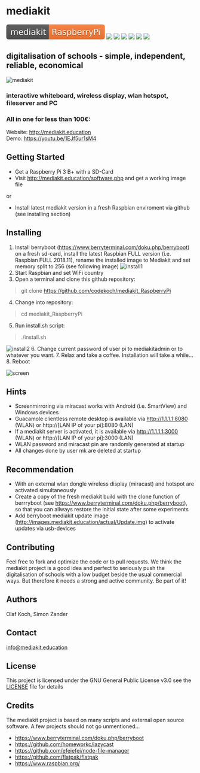 # mediakit
![Version](mediakit-RaspberryPi-orange.svg)
![](https://img.shields.io/github/license/codekoch/mediakit_RaspberryPi.svg)
![](https://img.shields.io/github/last-commit/codekoch/mediakit_RaspberryPi.svg)
![](https://img.shields.io/github/release/codekoch/mediakit_RaspberryPi.svg)
![](https://img.shields.io/github/release-date/codekoch/mediakit_RaspberryPi.svg)
![](https://img.shields.io/github/watchers/codekoch/mediakit_RaspberryPi.svg?style=social)
![](https://img.shields.io/github/stars/codekoch/mediakit_RaspberryPi.svg?style=social)

## digitalisation of schools - simple, independent, reliable, economical 
![mediakit](http://mediakit.education/images/PenDisplay_Nuc2.jpg)
### interactive whiteboard, wireless display, wlan hotspot, fileserver and PC
### All in one for less than 100€:

Website: http://mediakit.education<br>
Demo: https://youtu.be/1EJf5ur1sM4
 
## Getting Started
- Get a Raspberry Pi 3 B+ with a SD-Card 
- Visit http://mediakit.education/software.php and get a working image file

or  
- Install latest mediakit version in a fresh Raspbian enviroment via github (see installing section)

## Installing
1. Install berryboot (https://www.berryterminal.com/doku.php/berryboot) on a fresh sd-card, install the latest Raspbian FULL version (i.e. Raspbian FULL 2018.11), rename the installed image to Mediakit and set memory split to 256 (see following image)
![install1](http://mediakit.education/images/berryboot.jpg)
2. Start Raspbian and set WiFi country 
3. Open a terminal and clone this github repository: 
> git clone https://github.com/codekoch/mediakit_RaspberryPi
4. Change into repository:
>cd mediakit_RaspberryPi
5. Run install.sh script:
>./install.sh

![install2](http://mediakit.education/images/gitclone.jpg)
6. Change current password of user pi to mediakitadmin or to whatever you want.
7. Relax and take a coffee. Installation will take a while...
8. Reboot

![screen](http://mediakit.education/images/collage.jpg)

## Hints
- Screenmirroring via miracast works with Android (i.e. SmartView) and Windows devices 
- Guacamole clientless remote desktop is available via http://1.1.1.1:8080 (WLAN) or http://[LAN IP of your pi]:8080 (LAN)
- If a mediakit server is activated, it is available via http://1.1.1.1:3000 (WLAN) or http://[LAN IP of your pi]:3000 (LAN) 
- WLAN password and miracast pin are randomly generated at startup
- All changes done by user mk are deleted at startup

## Recommendation
- With an external wlan dongle wireless display (miracast) and hotspot are activated simultaneously
- Create a copy of the fresh mediakit build with the clone function of berrryboot (see https://www.berryterminal.com/doku.php/berryboot), so that you can allways restore the initial state after some experiments
- Add berryboot mediakit update image (http://images.mediakit.education/actual/Update.img) to activate updates via usb-devices 

## Contributing
Feel free to fork and optimize the code or to pull requests. We think the mediakit project is a good idea and perfect to seriously push the digitalisation of schools with a low budget beside the usual commercial ways. But therefore it needs a strong and active community. Be part of it!

## Authors
Olaf Koch, Simon Zander

## Contact
info@mediakit.education

## License
This project is licensed under the GNU General Public License v3.0 see the [LICENSE](https://github.com/codekoch/mediakit_RaspberryPi/blob/master/LICENSE) file for details

## Credits 
The mediakit project is based on many scripts and external open source software. A few projects should not go unmentioned...
- https://www.berryterminal.com/doku.php/berryboot
- https://github.com/homeworkc/lazycast
- https://github.com/efeiefei/node-file-manager
- https://github.com/flatpak/flatpak
- https://www.raspbian.org/



